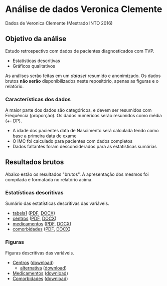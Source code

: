 # Análise de dados Veronica Clemente

Dados de Veronica Clemente (Mestrado INTO 2016)

## Objetivo da análise ##

Estudo retrospectivo com dados de pacientes diagnosticados com TVP.

- Estatísticas descritivas
- Gráficos qualitativos

As análises serão feitas em um *dataset* resumido e anonimizado. Os dados brutos **não serão** disponibilizados neste repositório, apenas as figuras e o relatório.

### Características dos dados ###

A maior parte dos dados são categóricos, e devem ser resumidos com Frequência (proporção). Os dados numéricos serão resumidos como média (+- DP).

- A idade dos pacientes data de Nascimento será calculada tendo como base a primeira data de exame
- O IMC foi calculado para pacientes com dados completos
- Dados faltantes foram desconsiderados para as estatísticas sumárias

## Resultados brutos ##

Abaixo estão os resultados "brutos". A apresentação dos mesmos foi compilada e formatada no relatório acima.

### Estatísticas descritivas ###

Sumário das estatísticas descritivas das variáveis.

- [tabela1][tabela1-viz] ([PDF][tabela1-pdf], [DOCX][tabela1-docx])
- [centros][centros-viz] ([PDF][centros-pdf], [DOCX][centros-docx])
- [medicamentos][med-viz] ([PDF][med-pdf], [DOCX][med-docx])
- [comorbidades][comorb-viz] ([PDF][comorb-pdf], [DOCX][comorb-docx])

[tabela1-viz]: resultados/tabela1.md
[tabela1-pdf]: resultados/tabela1.pdf?raw=true
[tabela1-docx]: resultados/tabela1.docx?raw=true
[centros-viz]: resultados/centros.md
[centros-pdf]: resultados/centros.pdf?raw=true
[centros-docx]: resultados/centros.docx?raw=true
[med-viz]: resultados/medicamentos.md
[med-pdf]: resultados/medicamentos.pdf?raw=true
[med-docx]: resultados/medicamentos.docx?raw=true
[comorb-viz]: resultados/comorbidades.md
[comorb-pdf]: resultados/comorbidades.pdf?raw=true
[comorb-docx]:  resultados/comorbidades.docx?raw=true

### Figuras ###

Figuras descritivas das variáveis.

- [Centros][centros-fig-viz] ([download][centros-fig-dl])
    - [alternativa][centros-alt-viz] ([download][centros-alt-dl])
- [Medicamentos][med-fig-viz] ([download][med-fig-dl])
- [Comorbidades][comorb-fig-viz] ([download][comorb-fig-dl])

[centros-fig-viz]: graficos/centros.png
[centros-fig-dl]: graficos/centros.png?raw=true
[centros-alt-viz]: graficos/centros_o_alfabetica.png
[centros-alt-dl]: graficos/centros_o_alfabetica.png?raw=true
[med-fig-viz]: graficos/medicamentos.png
[med-fig-dl]: graficos/medicamentos.png?raw=true
[comorb-fig-viz]: graficos/comorbidades.png
[comorb-fig-dl]: graficos/comorbidades.png?raw=true
